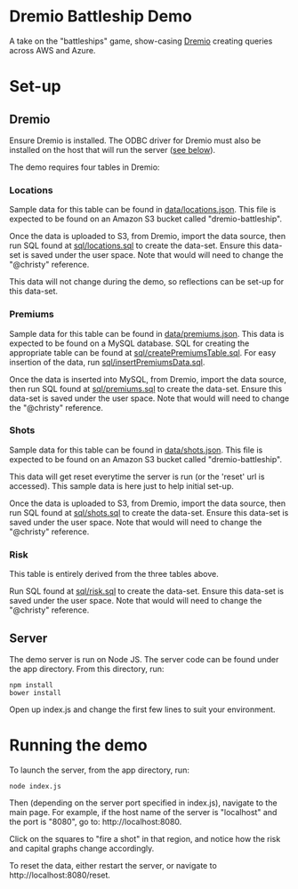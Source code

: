 Dremio Battleship Demo
==

A take on the "battleships" game, show-casing [Dremio](www.dremio.com) creating queries across AWS and Azure.

Set-up
==

Dremio
--

Ensure Dremio is installed. The ODBC driver for Dremio must also be installed on the host that will run the server ([see below](#server)).

The demo requires four tables in Dremio:

### Locations

Sample data for this table can be found in [data/locations.json](data/locations.json). This file is expected to be found on an Amazon S3 bucket called "dremio-battleship".

Once the data is uploaded to S3, from Dremio, import the data source, then run SQL found at [sql/locations.sql](sql/locations.sql) to create the data-set. Ensure this data-set is saved under the user space. Note that would will need to change the "@christy" reference.

This data will not change during the demo, so reflections can be set-up for this data-set.

### Premiums

Sample data for this table can be found in [data/premiums.json](data/premiums.json). This data is expected to be found on a MySQL database. SQL for creating the appropriate table can be found at [sql/createPremiumsTable.sql](sql/createPremiumsTable.sql). For easy insertion of the data, run [sql/insertPremiumsData.sql](sql/insertPremiumsData.sql).

Once the data is inserted into MySQL, from Dremio, import the data source, then run SQL found at [sql/premiums.sql](sql/premiums.sql) to create the data-set. Ensure this data-set is saved under the user space. Note that would will need to change the "@christy" reference.

### Shots

Sample data for this table can be found in [data/shots.json](data/shots.json). This file is expected to be found on an Amazon S3 bucket called "dremio-battleship".

This data will get reset everytime the server is run (or the 'reset' url is accessed). This sample data is here just to help initial set-up.

Once the data is uploaded to S3, from Dremio, import the data source, then run SQL found at [sql/shots.sql](sql/shots.sql) to create the data-set. Ensure this data-set is saved under the user space. Note that would will need to change the "@christy" reference.

### Risk

This table is entirely derived from the three tables above.

Run SQL found at [sql/risk.sql](sql/risk.sql) to create the data-set. Ensure this data-set is saved under the user space. Note that would will need to change the "@christy" reference.

Server
--

The demo server is run on Node JS. The server code can be found under the app directory. From this directory, run:

```
npm install
bower install
```

Open up index.js and change the first few lines to suit your environment.

Running the demo
==

To launch the server, from the app directory, run:

```
node index.js
```

Then (depending on the server port specified in index.js), navigate to the main page. For example, if the host name of the server is "localhost" and the port is "8080", go to: http://localhost:8080.

Click on the squares to "fire a shot" in that region, and notice how the risk and capital graphs change accordingly.

To reset the data, either restart the server, or navigate to http://localhost:8080/reset.